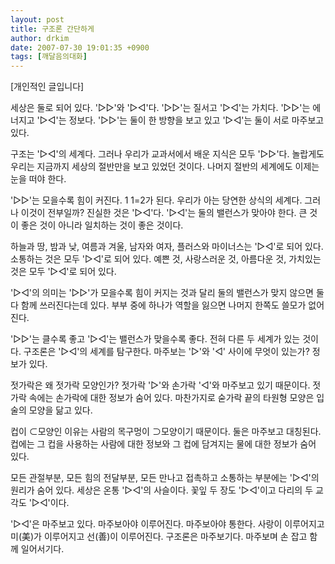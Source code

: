 ```yaml
---
layout: post
title: 구조론 간단하게
author: drkim
date: 2007-07-30 19:01:35 +0900
tags: [깨달음의대화]
---
```

[개인적인 글입니다]

세상은 둘로 되어 있다. '▷▷'와 '▷◁'다. '▷▷'는 질서고 '▷◁'는 가치다. '▷▷'는 에너지고 '▷◁'는 정보다. '▷▷'는 둘이 한 방향을 보고 있고 '▷◁'는 둘이 서로 마주보고 있다. 

구조는 '▷◁'의 세계다. 그러나 우리가 교과서에서 배운 지식은 모두 '▷▷'다. 놀랍게도 우리는 지금까지 세상의 절반만을 보고 있었던 것이다. 나머지 절반의 세계에도 이제는 눈을 떠야 한다. 

'▷▷'는 모을수록 힘이 커진다. 1 1=2가 된다. 우리가 아는 당연한 상식의 세계다. 그러나 이것이 전부일까? 진실한 것은 '▷◁'다. '▷◁'는 둘의 밸런스가 맞아야 한다. 큰 것이 좋은 것이 아니라 일치하는 것이 좋은 것이다. 

하늘과 땅, 밤과 낮, 여름과 겨울, 남자와 여자, 플러스와 마이너스는 '▷◁'로 되어 있다. 소통하는 것은 모두 '▷◁'로 되어 있다. 예쁜 것, 사랑스러운 것, 아름다운 것, 가치있는 것은 모두 '▷◁'로 되어 있다. 

'▷◁'의 의미는 '▷▷'가 모을수록 힘이 커지는 것과 달리 둘의 밸런스가 맞지 않으면 둘 다 함께 쓰러진다는데 있다. 부부 중에 하나가 역할을 잃으면 나머지 한쪽도 쓸모가 없어진다. 

'▷▷'는 클수록 좋고 '▷◁'는 밸런스가 맞을수록 좋다. 전혀 다른 두 세계가 있는 것이다. 구조론은 '▷◁'의 세계를 탐구한다. 마주보는 '▷'와 '◁' 사이에 무엇이 있는가? 정보가 있다. 

젓가락은 왜 젓가락 모양인가? 젓가락 '▷'와 손가락 '◁'와 마주보고 있기 때문이다. 젓가락 속에는 손가락에 대한 정보가 숨어 있다. 마찬가지로 숟가락 끝의 타원형 모양은 입술의 모양을 닮고 있다. 

컵이 ⊂모양인 이유는 사람의 목구멍이 ⊃모양이기 때문이다. 둘은 마주보고 대칭된다. 컵에는 그 컵을 사용하는 사람에 대한 정보와 그 컵에 담겨지는 물에 대한 정보가 숨어 있다. 

모든 관절부분, 모든 힘의 전달부분, 모든 만나고 접촉하고 소통하는 부분에는 '▷◁'의 원리가 숨어 있다. 세상은 온통 '▷◁'의 사슬이다. 꽃잎 두 장도 '▷◁'이고 다리의 두 교각도 '▷◁'이다.

'▷◁'은 마주보고 있다. 마주보아야 이루어진다. 마주보아야 통한다. 사랑이 이루어지고 미(美)가 이루어지고 선(善)이 이루어진다. 구조론은 마주보기다. 마주보며 손 잡고 함께 일어서기다.